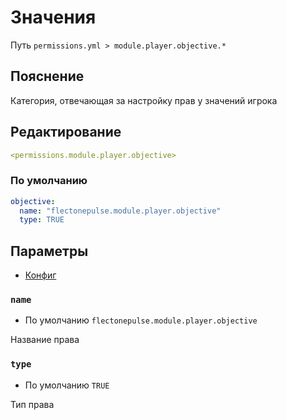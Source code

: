 # Значения
Путь `permissions.yml > module.player.objective.*`

## Пояснение
Категория, отвечающая за настройку прав у значений игрока

## Редактирование
```yaml
<permissions.module.player.objective>
```

### По умолчанию
```yaml
objective:
  name: "flectonepulse.module.player.objective"
  type: TRUE
```

## Параметры

- [Конфиг](/ru/config/module/player/objective/)

### `name`
- По умолчанию `flectonepulse.module.player.objective`

Название права

### `type`
- По умолчанию `TRUE`

Тип права

<!--@include: @/ru/parts/permission.md-->

